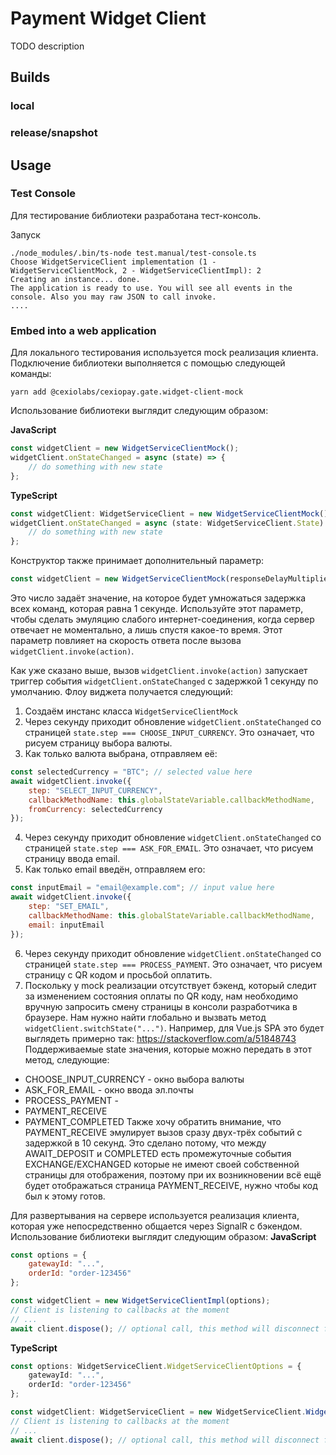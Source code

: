 # Payment Widget Client

TODO description


## Builds

### local

### release/snapshot

## Usage

### Test Console

Для тестирование библиотеки разработана тест-консоль.

Запуск

```shell
./node_modules/.bin/ts-node test.manual/test-console.ts
Choose WidgetServiceClient implementation (1 - WidgetServiceClientMock, 2 - WidgetServiceClientImpl): 2
Creating an instance... done.
The application is ready to use. You will see all events in the console. Also you may raw JSON to call invoke.
....
```

### Embed into a web application

Для локального тестирования используется mock реализация клиента.
Подключение библиотеки выполняется с помощью следующей команды:
```shell
yarn add @cexiolabs/cexiopay.gate.widget-client-mock
```
Использование библиотеки выглядит следующим образом:

**JavaScript**
```javascript
const widgetClient = new WidgetServiceClientMock();
widgetClient.onStateChanged = async (state) => {
	// do something with new state
};
```

**TypeScript**
```typescript
const widgetClient: WidgetServiceClient = new WidgetServiceClientMock();
widgetClient.onStateChanged = async (state: WidgetServiceClient.State) => {
	// do something with new state
};
```
Конструктор также принимает дополнительный параметр:
```javascript
const widgetClient = new WidgetServiceClientMock(responseDelayMultiplier: 1);
```
Это число задаёт значение, на которое будет умножаться задержка всех команд,
которая равна 1 секунде.
Используйте этот параметр, чтобы сделать эмуляцию слабого интернет-соединения,
когда сервер отвечает не моментально, а лишь спустя какое-то время. Этот параметр
повлияет на скорость ответа после вызова `widgetClient.invoke(action)`.

Как уже сказано выше, вызов `widgetClient.invoke(action)` запускает триггер
события `widgetClient.onStateChanged` с задержкой 1 секунду по умолчанию. Флоу
виджета получается следующий:
1. Создаём инстанс класса `WidgetServiceClientMock`
2. Через секунду приходит обновление `widgetClient.onStateChanged` со страницей
`state.step === CHOOSE_INPUT_CURRENCY`. Это означает, что рисуем страницу выбора
валюты.
3. Как только валюта выбрана, отправляем её:
```javascript
const selectedCurrency = "BTC"; // selected value here
await widgetClient.invoke({
	step: "SELECT_INPUT_CURRENCY",
	callbackMethodName: this.globalStateVariable.callbackMethodName,
	fromCurrency: selectedCurrency
});
```
4. Через секунду приходит обновление `widgetClient.onStateChanged` со страницей
`state.step === ASK_FOR_EMAIL`. Это означает, что рисуем страницу ввода email.
5. Как только email введён, отправляем его:
```javascript
const inputEmail = "email@example.com"; // input value here
await widgetClient.invoke({
	step: "SET_EMAIL",
	callbackMethodName: this.globalStateVariable.callbackMethodName,
	email: inputEmail
});
```
6. Через секунду приходит обновление `widgetClient.onStateChanged` со страницей
`state.step === PROCESS_PAYMENT`. Это означает, что рисуем страницу с QR кодом
и просьбой оплатить.
7. Поскольку у mock реализации отсутствует бэкенд, который следит за изменением
состояния оплаты по QR коду, нам необходимо вручную запросить смену страницы в
консоли разработчика в браузере.
Нам нужно найти глобально и вызвать метод `widgetClient.switchState("...")`.
Например, для Vue.js SPA это будет выглядеть примерно так: https://stackoverflow.com/a/51848743
Поддерживаемые state значения, которые можно передать в этот метод, следующие:
- CHOOSE_INPUT_CURRENCY - окно выбора валюты
- ASK_FOR_EMAIL - окно ввода эл.почты
- PROCESS_PAYMENT - 
- PAYMENT_RECEIVE
- PAYMENT_COMPLETED
Также хочу обратить внимание, что PAYMENT_RECEIVE эмулирует вызов сразу двух-трёх
событий с задержкой в 10 секунд. Это сделано потому, что между AWAIT_DEPOSIT и COMPLETED
есть промежуточные события EXCHANGE/EXCHANGED которые не имеют своей собственной
страницы для отображения, поэтому при их возникновении всё ещё будет отображаться
страница PAYMENT_RECEIVE, нужно чтобы код был к этому готов.

Для развертывания на сервере используется реализация клиента, которая уже
непосредственно общается через SignalR с бэкендом.
Использование библиотеки выглядит следующим образом:
**JavaScript**
```javascript
const options = {
	gatewayId: "...",
	orderId: "order-123456"
};

const widgetClient = new WidgetServiceClientImpl(options);
// Client is listening to callbacks at the moment
// ...
await client.dispose(); // optional call, this method will disconnect from the server
```
**TypeScript**
```typescript
const options: WidgetServiceClient.WidgetServiceClientOptions = {
	gatewayId: "...",
	orderId: "order-123456"
};

const widgetClient: WidgetServiceClient = new WidgetServiceClient.WidgetServiceClientImpl(options);
// Client is listening to callbacks at the moment
// ...
await client.dispose(); // optional call, this method will disconnect from the server
```
